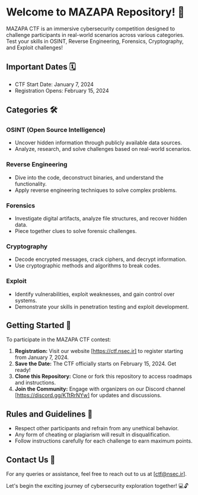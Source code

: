 # Welcome to MAZAPA Repository! 🚀

MAZAPA CTF is an immersive cybersecurity competition designed to challenge participants in real-world scenarios across various categories. Test your skills in OSINT, Reverse Engineering, Forensics, Cryptography, and Exploit challenges!

## Important Dates 🗓️

- CTF Start Date: January 7, 2024
- Registration Opens: February 15, 2024

## Categories 🛠️

### OSINT (Open Source Intelligence)
- Uncover hidden information through publicly available data sources.
- Analyze, research, and solve challenges based on real-world scenarios.

### Reverse Engineering
- Dive into the code, deconstruct binaries, and understand the functionality.
- Apply reverse engineering techniques to solve complex problems.

### Forensics
- Investigate digital artifacts, analyze file structures, and recover hidden data.
- Piece together clues to solve forensic challenges.

### Cryptography
- Decode encrypted messages, crack ciphers, and decrypt information.
- Use cryptographic methods and algorithms to break codes.

### Exploit
- Identify vulnerabilities, exploit weaknesses, and gain control over systems.
- Demonstrate your skills in penetration testing and exploit development.

## Getting Started 🚪

To participate in the MAZAPA CTF contest:

1. **Registration:** Visit our website [https://ctf.nsec.ir] to register starting from January 7, 2024.
2. **Save the Date:** The CTF officially starts on February 15, 2024. Get ready!
3. **Clone this Repository:** Clone or fork this repository to access roadmaps and instructions.
4. **Join the Community:** Engage with organizers on our Discord channel [https://discord.gg/KTtRrNYw] for updates and discussions.

## Rules and Guidelines 📜

- Respect other participants and refrain from any unethical behavior.
- Any form of cheating or plagiarism will result in disqualification.
- Follow instructions carefully for each challenge to earn maximum points.

## Contact Us 📧

For any queries or assistance, feel free to reach out to us at [ctf@nsec.ir].

Let's begin the exciting journey of cybersecurity exploration together! 💻🔓

